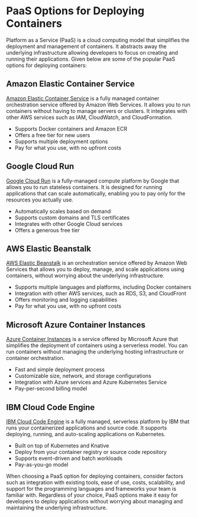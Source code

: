 # PaaS Options for Deploying Containers

Platform as a Service (PaaS) is a cloud computing model that simplifies the deployment and management of containers. It abstracts away the underlying infrastructure allowing developers to focus on creating and running their applications. Given below are some of the popular PaaS options for deploying containers:

## Amazon Elastic Container Service

[Amazon Elastic Container Service](https://aws.amazon.com/ecs/) is a fully managed container orchestration service offered by Amazon Web Services. It allows you to run containers without having to manage servers or clusters. It integrates with other AWS services such as IAM, CloudWatch, and CloudFormation.

- Supports Docker containers and Amazon ECR
- Offers a free tier for new users
- Supports multiple deployment options
- Pay for what you use, with no upfront costs

## Google Cloud Run

[Google Cloud Run](https://cloud.google.com/run) is a fully-managed compute platform by Google that allows you to run stateless containers. It is designed for running applications that can scale automatically, enabling you to pay only for the resources you actually use.

- Automatically scales based on demand
- Supports custom domains and TLS certificates
- Integrates with other Google Cloud services
- Offers a generous free tier

## AWS Elastic Beanstalk

[AWS Elastic Beanstalk](https://aws.amazon.com/elasticbeanstalk/) is an orchestration service offered by Amazon Web Services that allows you to deploy, manage, and scale applications using containers, without worrying about the underlying infrastructure.

- Supports multiple languages and platforms, including Docker containers
- Integration with other AWS services, such as RDS, S3, and CloudFront
- Offers monitoring and logging capabilities
- Pay for what you use, with no upfront costs

## Microsoft Azure Container Instances

[Azure Container Instances](https://azure.microsoft.com/en-us/services/container-instances/) is a service offered by Microsoft Azure that simplifies the deployment of containers using a serverless model. You can run containers without managing the underlying hosting infrastructure or container orchestration.

- Fast and simple deployment process
- Customizable size, network, and storage configurations
- Integration with Azure services and Azure Kubernetes Service
- Pay-per-second billing model

## IBM Cloud Code Engine

[IBM Cloud Code Engine](https://www.ibm.com/cloud/code-engine) is a fully managed, serverless platform by IBM that runs your containerized applications and source code. It supports deploying, running, and auto-scaling applications on Kubernetes.

- Built on top of Kubernetes and Knative
- Deploy from your container registry or source code repository
- Supports event-driven and batch workloads
- Pay-as-you-go model

When choosing a PaaS option for deploying containers, consider factors such as integration with existing tools, ease of use, costs, scalability, and support for the programming languages and frameworks your team is familiar with. Regardless of your choice, PaaS options make it easy for developers to deploy applications without worrying about managing and maintaining the underlying infrastructure.
